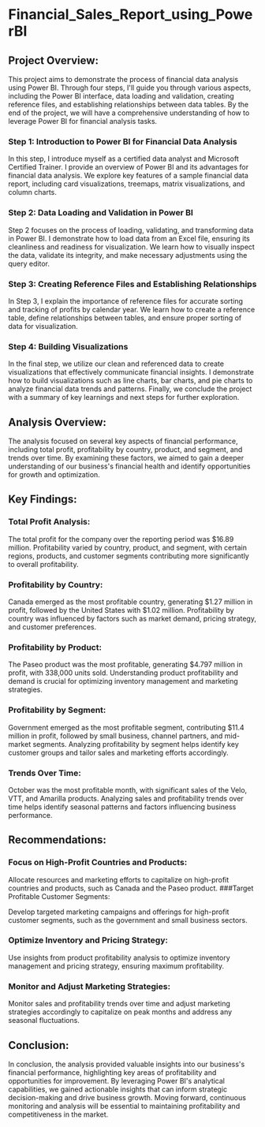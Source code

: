 # Financial_Sales_Report_using_PowerBI

## Project Overview:
This project aims to demonstrate the process of financial data analysis using Power BI. Through four steps, I'll guide you through various aspects, including the Power BI interface, data loading and validation, creating reference files, and establishing relationships between data tables. By the end of the project, we will have a comprehensive understanding of how to leverage Power BI for financial analysis tasks.

### Step 1: Introduction to Power BI for Financial Data Analysis
In this step, I introduce myself as a certified data analyst and Microsoft Certified Trainer. I provide an overview of Power BI and its advantages for financial data analysis. We explore key features of a sample financial data report, including card visualizations, treemaps, matrix visualizations, and column charts.

### Step 2: Data Loading and Validation in Power BI
Step 2 focuses on the process of loading, validating, and transforming data in Power BI. I demonstrate how to load data from an Excel file, ensuring its cleanliness and readiness for visualization. We learn how to visually inspect the data, validate its integrity, and make necessary adjustments using the query editor.

### Step 3: Creating Reference Files and Establishing Relationships
In Step 3, I explain the importance of reference files for accurate sorting and tracking of profits by calendar year. We learn how to create a reference table, define relationships between tables, and ensure proper sorting of data for visualization.

### Step 4: Building Visualizations 
In the final step, we utilize our clean and referenced data to create visualizations that effectively communicate financial insights. I demonstrate how to build visualizations such as line charts, bar charts, and pie charts to analyze financial data trends and patterns. Finally, we conclude the project with a summary of key learnings and next steps for further exploration.

## Analysis Overview:
The analysis focused on several key aspects of financial performance, including total profit, profitability by country, product, and segment, and trends over time. By examining these factors, we aimed to gain a deeper understanding of our business's financial health and identify opportunities for growth and optimization.

## Key Findings:

### Total Profit Analysis:

The total profit for the company over the reporting period was $16.89 million.
Profitability varied by country, product, and segment, with certain regions, products, and customer segments contributing more significantly to overall profitability.
### Profitability by Country:

Canada emerged as the most profitable country, generating $1.27 million in profit, followed by the United States with $1.02 million.
Profitability by country was influenced by factors such as market demand, pricing strategy, and customer preferences.
### Profitability by Product:

The Paseo product was the most profitable, generating $4.797 million in profit, with 338,000 units sold.
Understanding product profitability and demand is crucial for optimizing inventory management and marketing strategies.
### Profitability by Segment:

Government emerged as the most profitable segment, contributing $11.4 million in profit, followed by small business, channel partners, and mid-market segments.
Analyzing profitability by segment helps identify key customer groups and tailor sales and marketing efforts accordingly.
### Trends Over Time:

October was the most profitable month, with significant sales of the Velo, VTT, and Amarilla products.
Analyzing sales and profitability trends over time helps identify seasonal patterns and factors influencing business performance.
## Recommendations:

### Focus on High-Profit Countries and Products:

Allocate resources and marketing efforts to capitalize on high-profit countries and products, such as Canada and the Paseo product.
###Target Profitable Customer Segments:

Develop targeted marketing campaigns and offerings for high-profit customer segments, such as the government and small business sectors.
### Optimize Inventory and Pricing Strategy:

Use insights from product profitability analysis to optimize inventory management and pricing strategy, ensuring maximum profitability.
### Monitor and Adjust Marketing Strategies:

Monitor sales and profitability trends over time and adjust marketing strategies accordingly to capitalize on peak months and address any seasonal fluctuations.

## Conclusion:
In conclusion, the analysis provided valuable insights into our business's financial performance, highlighting key areas of profitability and opportunities for improvement. By leveraging Power BI's analytical capabilities, we gained actionable insights that can inform strategic decision-making and drive business growth. Moving forward, continuous monitoring and analysis will be essential to maintaining profitability and competitiveness in the market.

